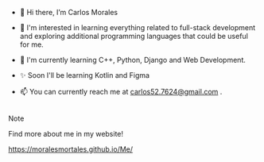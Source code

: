 - 👋 Hi there, I’m Carlos Morales
  
- 🦅 I'm interested in learning everything related to full-stack development and exploring additional programming languages that could be useful for me.
  
- 🌱 I'm currently learning C++, Python, Django and Web Development.

- ✨ Soon I'll be learning Kotlin and Figma
  
- 📫 You can currently reach me at carlos52.7624@gmail.com .
<br><br>
> [!NOTE]  
> Find more about me in my website!
>
> https://moralesmortales.github.io/Me/

